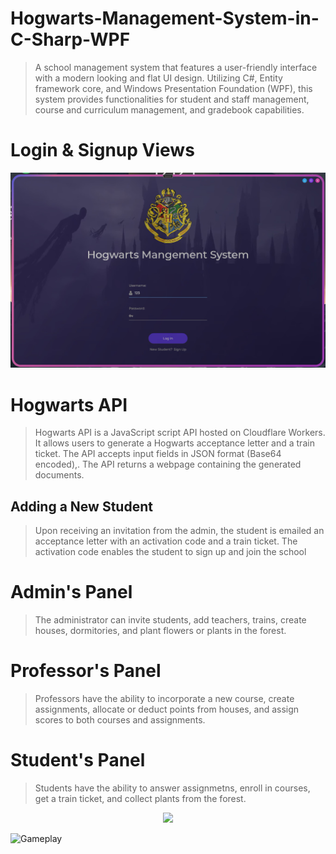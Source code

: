 # Hogwarts-Management-System-in-C-Sharp-WPF
> A school management system that features a user-friendly interface with a modern looking and flat UI design. Utilizing C#, Entity framework core, and Windows Presentation Foundation (WPF), this system provides functionalities for student and staff management, course and curriculum management, and gradebook capabilities.

# Login & Signup Views
![Large Table](https://github.com/Miaad2004/Hogwarts-Management-System-in-C-Sharp-WPF/blob/main/ScreenRecoards/1.png)

# Hogwarts API
> Hogwarts API is a JavaScript script API hosted on Cloudflare Workers. It allows users to generate a Hogwarts acceptance letter and a train ticket. The API accepts input fields in JSON format (Base64 encoded),. The API returns a webpage containing the generated documents.

## Adding a New Student
> Upon receiving an invitation from the admin, the student is emailed an acceptance letter with an activation code and a train ticket. The activation code enables the student to sign up and join the school

# Admin's Panel
> The administrator can invite students, add teachers, trains, create houses, dormitories, and plant flowers or plants in the forest.

# Professor's Panel
> Professors have the ability to incorporate a new course, create assignments, allocate or deduct points from houses, and assign scores to both courses and assignments. 

# Student's Panel
> Students have the ability to answer assignmetns, enroll in courses, get a train ticket, and collect plants from the forest.


<p align="center">
  <img src="ahttps://github.com/Miaad2004/Sliding-Puzzle/blob/main/screenshots/title.jpg" />
</p>

![Gameplay](ahttps://github.com/Miaad2004/Sliding-Puzzle/blob/main/screenshots/gameplay.gif)

